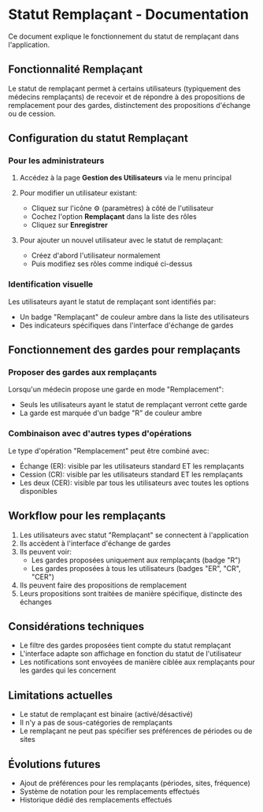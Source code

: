 # Statut Remplaçant - Documentation

Ce document explique le fonctionnement du statut de remplaçant dans l'application.

## Fonctionnalité Remplaçant

Le statut de remplaçant permet à certains utilisateurs (typiquement des médecins remplaçants) de recevoir et de répondre à des propositions de remplacement pour des gardes, distinctement des propositions d'échange ou de cession.

## Configuration du statut Remplaçant

### Pour les administrateurs

1. Accédez à la page **Gestion des Utilisateurs** via le menu principal
2. Pour modifier un utilisateur existant:
   - Cliquez sur l'icône ⚙️ (paramètres) à côté de l'utilisateur
   - Cochez l'option **Remplaçant** dans la liste des rôles
   - Cliquez sur **Enregistrer**

3. Pour ajouter un nouvel utilisateur avec le statut de remplaçant:
   - Créez d'abord l'utilisateur normalement
   - Puis modifiez ses rôles comme indiqué ci-dessus

### Identification visuelle

Les utilisateurs ayant le statut de remplaçant sont identifiés par:
- Un badge "Remplaçant" de couleur ambre dans la liste des utilisateurs
- Des indicateurs spécifiques dans l'interface d'échange de gardes

## Fonctionnement des gardes pour remplaçants

### Proposer des gardes aux remplaçants

Lorsqu'un médecin propose une garde en mode "Remplacement":
- Seuls les utilisateurs ayant le statut de remplaçant verront cette garde
- La garde est marquée d'un badge "R" de couleur ambre

### Combinaison avec d'autres types d'opérations

Le type d'opération "Remplacement" peut être combiné avec:
- Échange (ER): visible par les utilisateurs standard ET les remplaçants
- Cession (CR): visible par les utilisateurs standard ET les remplaçants
- Les deux (CER): visible par tous les utilisateurs avec toutes les options disponibles

## Workflow pour les remplaçants

1. Les utilisateurs avec statut "Remplaçant" se connectent à l'application
2. Ils accèdent à l'interface d'échange de gardes
3. Ils peuvent voir:
   - Les gardes proposées uniquement aux remplaçants (badge "R")
   - Les gardes proposées à tous les utilisateurs (badges "ER", "CR", "CER")
4. Ils peuvent faire des propositions de remplacement
5. Leurs propositions sont traitées de manière spécifique, distincte des échanges

## Considérations techniques

- Le filtre des gardes proposées tient compte du statut remplaçant
- L'interface adapte son affichage en fonction du statut de l'utilisateur
- Les notifications sont envoyées de manière ciblée aux remplaçants pour les gardes qui les concernent

## Limitations actuelles

- Le statut de remplaçant est binaire (activé/désactivé)
- Il n'y a pas de sous-catégories de remplaçants
- Le remplaçant ne peut pas spécifier ses préférences de périodes ou de sites

## Évolutions futures

- Ajout de préférences pour les remplaçants (périodes, sites, fréquence)
- Système de notation pour les remplacements effectués
- Historique dédié des remplacements effectués
